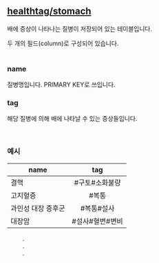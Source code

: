 ## [healthtag/](https://github.com/Dev-Dream/HealthTag/tree/DB/DataBase/healthtag)[stomach](https://github.com/Dev-Dream/HealthTag/tree/DB/DataBase/healthtag/stomach)

배에 증상이 나타나는 질병이 저장되어 있는 테이블입니다.

두 개의 필드(column)로 구성되어 있습니다.
<br/><br/>

### name
질병명입니다. PRIMARY KEY로 쓰입니다.
### tag
해당 질병에 의해 배에 나타날 수 있는 증상들입니다.

<br/>

### 예시
| name | tag |
|---|:---:|
| 결핵 | #구토#소화불량 |
| 고지혈증 | #복통 |
| 과민성 대장 증후군 | #복통#설사 |
| 대장암 | #설사#혈변#변비 |
&nbsp;&nbsp;&nbsp;&nbsp;&nbsp;&nbsp;&nbsp;&nbsp;&nbsp;.<br/>
&nbsp;&nbsp;&nbsp;&nbsp;&nbsp;&nbsp;&nbsp;&nbsp;&nbsp;.<br/>
&nbsp;&nbsp;&nbsp;&nbsp;&nbsp;&nbsp;&nbsp;&nbsp;&nbsp;.